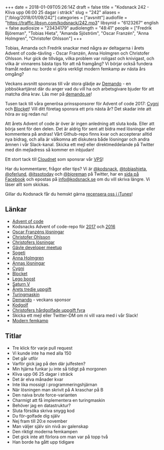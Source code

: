 +++
date = 2018-01-09T05:26:14Z
draft = false
title = "Kodsnack 242 - Kliva upp 06:00 25 dagar i sträck"
slug = "242"
aliases = ["/blog/2018/01/09/242"]
categories = ["avsnitt"]
audiofile = "https://traffic.libsyn.com/kodsnack/242.mp3"
libsynid = "6123267"
english = false
audiosize = "23434179"
audiolength = "48:41"
people = ["Fredrik Björeman", "Tobias Hieta", "Amanda Sjöström", "Oscar Franzén", "Anna Holmgren", "Christofer Ohlsson"]
+++

Tobias, Amanda och Fredrik snackar med några av deltagarna i årets Advent of code-tävling - Oscar Franzén, Anna Holmgren och Christofer Ohlsson. Hur gick de tillväga, vilka problem var roligast och knivigast, och vilka är vinnarens bästa tips för att nå framgång? Vi börjar också fundera framåt redan nu: borde vi göra verkligt modern femkamp av nästa års omgång?

Veckans avsnitt sponsras till vår stora glädje av [Demando](https://demando.se) - en jobbsökartjänst där du anger vad du vill ha och arbetsgivare bjuder för att matcha dina krav. Läs mer på [demando.se](https://demando.se)!

Tusen tack till våra generösa prinssponsorer för Advent of code 2017: [Cygni](https://cygni.se/) och [Blocket](https://www.blocket.career/)! Vill ditt företag sponsra ett pris nästa år? Det skadar inte att höra av sig redan nu!

Att årets Advent of code är över är ingen anledning att sluta koda. Eller att börja sent för den delen. Det är aldrig för sent att bidra med lösningar eller kommentera på andras! Vårt Github-repo finns kvar och accepterar alltid nya bidrag, och alla är välkomna att diskutera både lösningar och andra ämnen i vår Slack-kanal. Skicka ett mejl eller direktmeddelande på Twitter med din mejladress så kommer en inbjudan!

Ett stort tack till [Cloudnet](http://www.cloudnet.se) som sponsrar vår [VPS](http://en.wikipedia.org/wiki/Virtual_private_server)!

Har du kommentarer, frågor eller tips? Vi är [@kodsnack](https://www.twitter.com/kodsnack), [@tobiashieta](https://www.twitter.com/tobiashieta), [@oferlund](https://www.twitter.com/oferlund), [@itssotoday](https://twitter.com/itssotoday) och [@bjoreman](https://www.twitter.com/bjoreman) på Twitter, har en [sida på Facebook](https://www.facebook.com/kodsnack) och epostas på [info@kodsnack.se](mailto:info@kodsnack.se) om du vill skriva längre. Vi läser allt som skickas.

Gillar du Kodsnack får du hemskt gärna [recensera oss i iTunes](http://itunes.apple.com/se/podcast/kodsnack/id561631498?l=en)!

## Länkar ##
* [Advent of code](http://adventofcode.com/)
* Kodsnacks Advent of code-repo för [2017](https://github.com/kodsnack/advent_of_code_2017/) och [2016](https://github.com/kodsnack/advent_of_code_2016/)
* [Oscar Franzéns lösningar](https://github.com/kodsnack/advent_of_code_2017/tree/master/digidis-go)
* [Christofer Ohlsson](https://twitter.com/christolsson)
* [Christofers lösningar](https://github.com/kodsnack/advent_of_code_2017/tree/master/estomagordo-python3)
* [Gävle developer meetup](https://www.meetup.com/Gavle-Developer-Meetup/)
* [Sogeti](https://www.sogeti.se/)
* [Anna Holmgren](https://twitter.com/prositen)
* [Annas lösningar](https://github.com/prositen/advent-of-code/tree/dc8899512a5d27821ff778c3fec58a1cb687396f)
* [Cygni](https://cygni.se/)
* [Blocket](https://www.blocket.career/)
* [Lego boost](https://www.lego.com/sv-se/boost)
* [Saturn V](https://en.wikipedia.org/wiki/Saturn_V)
* [Årets tredje uppgift](http://adventofcode.com/2017/day/3)
* [Turingmaskin](https://en.wikipedia.org/wiki/Turing_machine)
* [Demando](https://demando.se) - veckans sponsor
* [Kodgolf](https://en.wikipedia.org/wiki/Code_golf)
* [Christofers hårdgolfade uppgift fyra](https://github.com/kodsnack/advent_of_code_2017/blob/master/estomagordo-python3/golf/4a.py)
* Skicka ett mejl eller Twitter-DM om ni vill vara med i vår Slack!
* [Modern femkamp](https://en.wikipedia.org/wiki/Modern_pentathlon)

## Titlar ##
* Tre klick för varje pull request
* Vi kunde inte ha med alla 150
* Det går utför
* Varför gick jag på den där julfesten?
* Min hjärna funkar ju inte så tidigt på morgonen
* Kliva upp 06 25 dagar i sträck
* Det är elva månader kvar
* Inte lika mossigt i programmeringshjärnan
* När lösningen man skrivit på A kraschar på B
* Den naiva brute force-varianten
* Charmigt att få implementera en turingmaskin
* Behöver jag en datastruktur?
* Sluta försöka skriva snygg kod
* Du för-golfade dig själv
* Nej fram till 20:e november
* Man väljer själv sin nivå av galenskap
* Den riktigt moderna femkampen
* Det gick inte att förlora om man var på topp två
* Han borde ha gått upp tidigare